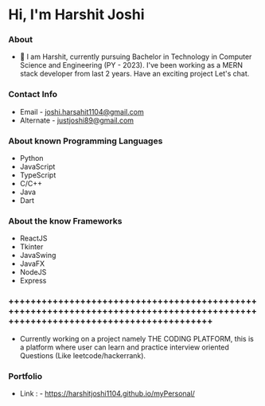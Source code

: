 # Hi, I'm Harshit Joshi

### About 

- 👋 I am Harshit, currently pursuing Bachelor in Technology in Computer Science and Engineering (PY - 2023). I've been working as a MERN stack developer from last 2 years. Have an exciting project Let's chat.

### Contact Info
  - Email - joshi.harsahit1104@gmail.com
  - Alternate - justjoshi89@gmail.com


### About known Programming Languages
  - Python
  - JavaScript
  - TypeScript
  - C/C++
  - Java
  - Dart

### About the know Frameworks
  - ReactJS
  - Tkinter
  - JavaSwing
  - JavaFX
  - NodeJS
  - Express

### +++++++++++++++++++++++++++++++++++++++++++++++++++++++++++++++++++++++++++++++++++++++++++++++++++++++++++++++++++++++++++++++

  - Currently working on a project namely THE CODING PLATFORM, this is a platform where user can learn and practice interview oriented Questions (Like leetcode/hackerrank). 

### Portfolio
  - Link : -  https://harshitjoshi1104.github.io/myPersonal/

<!---
harshitjoshi1104/harshitjoshi1104 is a ✨ special ✨ repository because its `README.md` (this file) appears on your GitHub profile.
You can click the Preview link to take a look at your changes.
--->
